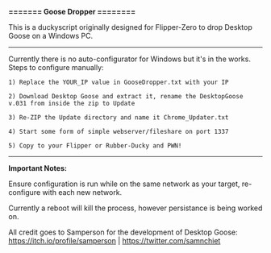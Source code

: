 **======= Goose Dropper ========**

This is a duckyscript originally designed for Flipper-Zero to drop Desktop Goose on a Windows PC.

------------------------------------------------------------------------------------------------------

Currently there is no auto-configurator for Windows but it's in the works. Steps to configure manually:
    
    1) Replace the YOUR_IP value in GooseDropper.txt with your IP
    
    2) Download Desktop Goose and extract it, rename the DesktopGoose v.031 from inside the zip to Update
   
    3) Re-ZIP the Update directory and name it Chrome_Updater.txt
    
    4) Start some form of simple webserver/fileshare on port 1337
    
    5) Copy to your Flipper or Rubber-Ducky and PWN!

--------------------------------------------------------------------------------------------------------------

**Important Notes:**

Ensure configuration is run while on the same network as your target, re-configure with each new network.

Currently a reboot will kill the process, however persistance is being worked on.

All credit goes to Samperson for the development of Desktop Goose: https://itch.io/profile/samperson | https://twitter.com/samnchiet
